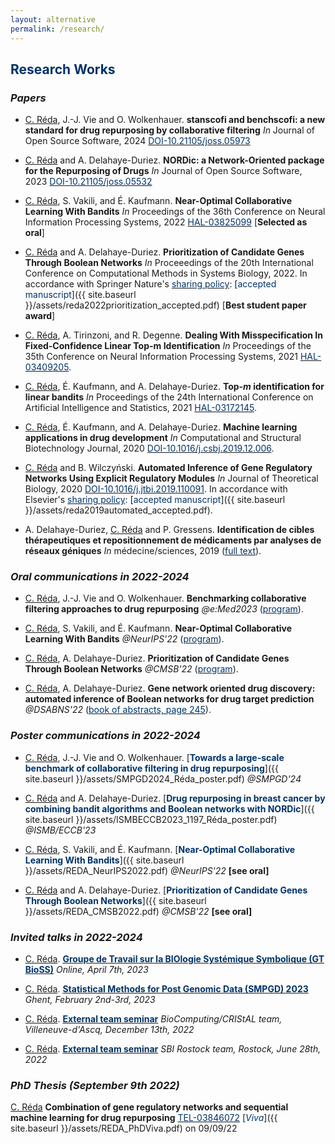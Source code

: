 ```yaml
---
layout: alternative
permalink: /research/
---
```


## **<font color="#003366">Research Works</font>**

### *Papers*

- <u>C. Réda</u>, J.-J. Vie and O. Wolkenhauer. **stanscofi and benchscofi: a new standard for drug repurposing by collaborative filtering** *In* Journal of Open Source Software, 2024 [<font color="#003366">DOI-10.21105/joss.05973</font>](https://doi.org/10.21105/joss.05973) 

- <u>C. Réda</u> and A. Delahaye-Duriez. **NORDic: a Network-Oriented package for the Repurposing of Drugs** *In* Journal of Open Source Software, 2023 [<font color="#003366">DOI-10.21105/joss.05532</font>](https://doi.org/10.21105/joss.05532)

- <u>C. Réda</u>, S. Vakili, and É. Kaufmann. **Near-Optimal Collaborative Learning With Bandits** *In* Proceedings of the 36th Conference on Neural Information Processing Systems, 2022 [<font color="#003366">HAL-03825099</font>](https://hal.archives-ouvertes.fr/hal-03825099) [**Selected as oral**]

- <u>C. Réda</u> and A. Delahaye-Duriez. **Prioritization of Candidate Genes Through Boolean Networks** *In* Proceeedings of the 20th International Conference on Computational Methods in Systems Biology, 2022. 
In accordance with Springer Nature's [<font color="#003366">sharing policy</font>](https://www.springernature.com/gp/open-research/policies/accepted-manuscript-terms): [<font color="003366">accepted manuscript</font>]({{ site.baseurl }}/assets/reda2022prioritization_accepted.pdf) [**Best student paper award**]

- <u>C. Réda</u>, A. Tirinzoni, and R. Degenne. **Dealing With Misspecification In Fixed-Confidence Linear Top-m Identification** *In* Proceedings of the 35th Conference on Neural Information Processing Systems, 2021 [<font color="#003366">HAL-03409205</font>](https://hal.archives-ouvertes.fr/hal-03409205).

- <u>C. Réda</u>, É. Kaufmann, and A. Delahaye-Duriez. **Top-*m* identification for linear bandits** *In* Proceedings of the 24th International Conference on Artificial Intelligence and Statistics, 2021 [<font color="#003366">HAL-03172145</font>](http://proceedings.mlr.press/v130/reda21a.html).

- <u>C. Réda</u>, É. Kaufmann, and A. Delahaye-Duriez. **Machine learning applications in drug development** *In* Computational and Structural Biotechnology Journal, 2020 [<font color="#003366">DOI-10.1016/j.csbj.2019.12.006</font>](https://doi.org/10.1016/j.csbj.2019.12.006).

- <u>C. Réda</u> and B. Wilczyński. **Automated Inference of Gene Regulatory Networks Using Explicit Regulatory Modules** *In* Journal of Theoretical Biology, 2020 [<font color="#003366">DOI-10.1016/j.jtbi.2019.110091</font>](https://doi.org/10.1016/j.jtbi.2019.110091). In accordance with Elsevier's [<font color="#003366">sharing policy</font>](https://www.elsevier.com/about/policies/sharing): [<font color="#003366">accepted manuscript</font>]({{ site.baseurl }}/assets/reda2019automated_accepted.pdf).

- A. Delahaye-Duriez, <u>C. Réda</u> and P. Gressens. **Identification de cibles thérapeutiques et repositionnement de médicaments par analyses de réseaux géniques**
*In* médecine/sciences, 2019 ([<font color="#003366">full text</font>](https://www.medecinesciences.org/en/articles/medsci/full_html/2019/07/msc190127/msc190127.html)).

### *Oral communications in 2022-2024*

- <u>C. Réda</u>, J.-J. Vie and O. Wolkenhauer. **Benchmarking collaborative filtering approaches to drug repurposing** *@e:Med2023* ([<font color="#003366">program</font>](https://www.sys-med.de/de/meeting/emed-meeting-2023/program/)).

- <u>C. Réda</u>, S. Vakili, and É. Kaufmann. **Near-Optimal Collaborative Learning With Bandits** *@NeurIPS'22* ([<font color="#003366">program</font>](https://nips.cc/virtual/2022/calendar)).

- <u>C. Réda</u>, A. Delahaye-Duriez. **Prioritization of Candidate Genes Through Boolean Networks** *@CMSB'22* ([<font color="#003366">program</font>](https://fmi.unibuc.ro/en/cmsb-2022/cmsb-2022-program/)).

- <u>C. Réda</u>, A. Delahaye-Duriez. **Gene network oriented drug discovery: automated inference of Boolean networks for drug target prediction**
*@DSABNS'22* ([<font color="#003366">book of abstracts, page 245</font>](https://sites.google.com/view/dsabns2022/scientific-programme/book-of-abstracts)).

### *Poster communications in 2022-2024*

- <u>C. Réda</u>, J.-J. Vie and O. Wolkenhauer. [**<font color="#003366">Towards a large-scale benchmark of collaborative filtering in drug repurposing</font>**]({{ site.baseurl }}/assets/SMPGD2024_Réda_poster.pdf) *@SMPGD'24*

- <u>C. Réda</u> and A. Delahaye-Duriez. [**<font color="#003366">Drug repurposing in breast cancer by combining bandit algorithms and Boolean networks with NORDic</font>**]({{ site.baseurl }}/assets/ISMBECCB2023_1197_Réda_poster.pdf) *@ISMB/ECCB'23*

- <u>C. Réda</u>, S. Vakili, and É. Kaufmann. [**<font color="#003366">Near-Optimal Collaborative Learning With Bandits</font>**]({{ site.baseurl }}/assets/REDA_NeurIPS2022.pdf) *@NeurIPS'22* **[see oral]**

- <u>C. Réda</u> and A. Delahaye-Duriez. [**<font color="#003366">Prioritization of Candidate Genes Through Boolean Networks</font>**]({{ site.baseurl }}/assets/REDA_CMSB2022.pdf) *@CMSB'22* **[see oral]**

### *Invited talks in 2022-2024*

- <u>C. Réda</u>. [**<font color="#003366">Groupe de Travail sur la BIOlogie Systémique Symbolique (GT BioSS)</font>**](https://www.bioss-cnrs.fr/seminaires/2023-04/) *Online, April 7th, 2023*

- <u>C. Réda</u>. [**<font color="#003366">Statistical Methods for Post Genomic Data (SMPGD) 2023</font>**](https://smpgd2023.sciencesconf.org/) *Ghent, February 2nd-3rd, 2023*

- <u>C. Réda</u>. [**<font color="#003366">External team seminar</font>**]() *BioComputing/CRIStAL team, Villeneuve-d'Ascq, December 13th, 2022*

- <u>C. Réda</u>. [**<font color="#003366">External team seminar</font>**]() *SBI Rostock team, Rostock, June 28th, 2022*

### *PhD Thesis (September 9th 2022)*

<u>C. Réda</u> **Combination of gene regulatory networks and sequential machine learning for drug repurposing** [<font color="#003366">TEL-03846072</font>](https://hal.archives-ouvertes.fr/tel-03846072) [*<font color="#003366">Viva</font>*]({{ site.baseurl }}/assets/REDA_PhDViva.pdf) on 09/09/22


